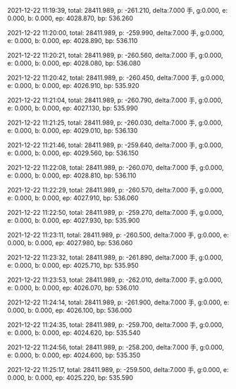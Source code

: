 2021-12-22 11:19:39, total: 28411.989, p: -261.210, delta:7.000 手, g:0.000, e: 0.000, b: 0.000, ep: 4028.870, bp: 536.260

2021-12-22 11:20:00, total: 28411.989, p: -259.990, delta:7.000 手, g:0.000, e: 0.000, b: 0.000, ep: 4028.890, bp: 536.110

2021-12-22 11:20:21, total: 28411.989, p: -260.560, delta:7.000 手, g:0.000, e: 0.000, b: 0.000, ep: 4028.080, bp: 536.080

2021-12-22 11:20:42, total: 28411.989, p: -260.450, delta:7.000 手, g:0.000, e: 0.000, b: 0.000, ep: 4026.910, bp: 535.920

2021-12-22 11:21:04, total: 28411.989, p: -260.790, delta:7.000 手, g:0.000, e: 0.000, b: 0.000, ep: 4027.130, bp: 535.990

2021-12-22 11:21:25, total: 28411.989, p: -260.030, delta:7.000 手, g:0.000, e: 0.000, b: 0.000, ep: 4029.010, bp: 536.130

2021-12-22 11:21:46, total: 28411.989, p: -259.640, delta:7.000 手, g:0.000, e: 0.000, b: 0.000, ep: 4029.560, bp: 536.150

2021-12-22 11:22:08, total: 28411.989, p: -260.070, delta:7.000 手, g:0.000, e: 0.000, b: 0.000, ep: 4028.810, bp: 536.110

2021-12-22 11:22:29, total: 28411.989, p: -260.570, delta:7.000 手, g:0.000, e: 0.000, b: 0.000, ep: 4027.910, bp: 536.060

2021-12-22 11:22:50, total: 28411.989, p: -259.270, delta:7.000 手, g:0.000, e: 0.000, b: 0.000, ep: 4027.930, bp: 535.900

2021-12-22 11:23:11, total: 28411.989, p: -260.500, delta:7.000 手, g:0.000, e: 0.000, b: 0.000, ep: 4027.980, bp: 536.060

2021-12-22 11:23:32, total: 28411.989, p: -261.890, delta:7.000 手, g:0.000, e: 0.000, b: 0.000, ep: 4025.710, bp: 535.950

2021-12-22 11:23:53, total: 28411.989, p: -262.010, delta:7.000 手, g:0.000, e: 0.000, b: 0.000, ep: 4026.070, bp: 536.010

2021-12-22 11:24:14, total: 28411.989, p: -261.900, delta:7.000 手, g:0.000, e: 0.000, b: 0.000, ep: 4026.100, bp: 536.000

2021-12-22 11:24:35, total: 28411.989, p: -259.700, delta:7.000 手, g:0.000, e: 0.000, b: 0.000, ep: 4024.620, bp: 535.540

2021-12-22 11:24:56, total: 28411.989, p: -258.200, delta:7.000 手, g:0.000, e: 0.000, b: 0.000, ep: 4024.600, bp: 535.350

2021-12-22 11:25:17, total: 28411.989, p: -259.500, delta:7.000 手, g:0.000, e: 0.000, b: 0.000, ep: 4025.220, bp: 535.590
